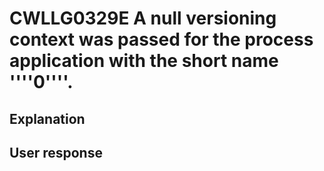 # CWLLG0329E A null versioning context was passed for the process application with the short name ''''0''''.

## Explanation

## User response